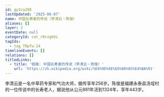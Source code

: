 ```yaml
---
id: gy3ca298
lastUpdated: '2025-06-07'
name: 中国长寿者的传说（李清云・陈俊）
aliases: []
layer: 2
eventDate: null
categoryId: cat_r0rzgkOi
tagIds:
  - tag_TRpfu-I4
timelineEvents: []
relations: []
titledLinks:
  - title: '链接: 中国长寿者的传说（李清云・陈俊）'
    url: 'https://zh.wikipedia.org/wiki/%E6%9D%8E%E6%B8%85%E4%BA%91'
---
```

李清云是一名中草药专家和气功大师，据传享年256岁。陈俊是福建永泰县汤埕村的一位传说中的长寿老人，据说他从公元881年活到1324年，享年443岁。
